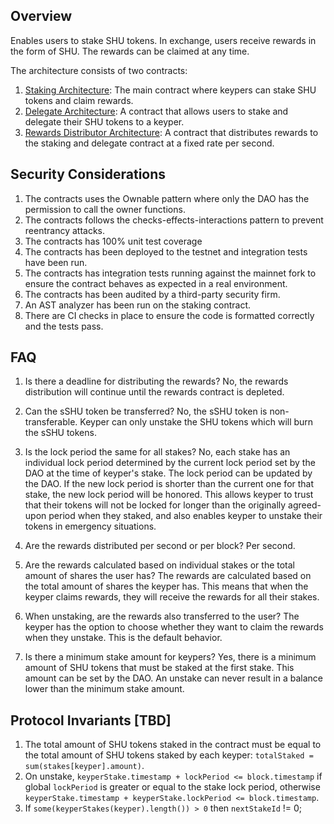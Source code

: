 ## Overview

Enables users to stake SHU tokens. In exchange, users receive rewards in the form of
SHU. The rewards can be claimed at any time.

The architecture consists of two contracts:

1. [Staking Architecture](docs/staking-architecture.md): The main contract where keypers can stake SHU tokens and claim rewards.
2. [Delegate Architecture](docs/delegate-architecture.md): A contract that
   allows users to stake and delegate their SHU tokens to a keyper.
3. [Rewards Distributor Architecture](docs/rewards-distributor.md): A contract
   that distributes rewards to the staking and delegate contract at a fixed rate per second.

## Security Considerations

1. The contracts uses the Ownable pattern where only the DAO has the
   permission to call the owner functions.
2. The contracts follows the checks-effects-interactions pattern to
   prevent reentrancy attacks.
3. The contracts has 100% unit test coverage
4. The contracts has been deployed to the testnet and integration tests
   have been run.
5. The contracts has integration tests running against the mainnet fork
   to ensure the contract behaves as expected in a real environment.
6. The contracts has been audited by a third-party security firm.
7. An AST analyzer has been run on the staking contract.
8. There are CI checks in place to ensure the code is formatted correctly and
   the tests pass.

## FAQ

1. Is there a deadline for distributing the rewards?
   No, the rewards distribution will continue until the rewards contract is depleted.

2. Can the sSHU token be transferred?
   No, the sSHU token is non-transferable. Keyper can only unstake the SHU
   tokens which will burn the sSHU tokens.

3. Is the lock period the same for all stakes?
   No, each stake has an individual lock period determined by the current lock period set by the DAO at the time of keyper's stake. The lock period can be updated by the DAO. If the new lock period is shorter than the current one for that stake, the new lock period will be honored. This allows keyper to trust that their tokens will not be locked for longer than the originally agreed-upon period when they staked, and also enables keyper to unstake their tokens in emergency situations.

4. Are the rewards distributed per second or per block?
   Per second.

5. Are the rewards calculated based on individual stakes or the total amount of shares the user has?
   The rewards are calculated based on the total amount of shares the keyper
   has. This means that when the keyper claims rewards, they will receive the
   rewards for all their stakes.

6. When unstaking, are the rewards also transferred to the user?
   The keyper has the option to choose whether they want to claim the rewards when they unstake. This is the default behavior.

7. Is there a minimum stake amount for keypers?
   Yes, there is a minimum amount of SHU tokens that must be staked at the first
   stake. This amount can be set by the DAO. An unstake can never result in a
   balance lower than the minimum stake amount.

## Protocol Invariants [TBD]

1. The total amount of SHU tokens staked in the contract must be equal to the
   total amount of SHU tokens staked by each keyper: `totalStaked = sum(stakes[keyper].amount)`.
2. On unstake, `keyperStake.timestamp + lockPeriod <= block.timestamp` if global `lockPeriod` is greater or equal to the stake lock period, otherwise `keyperStake.timestamp + keyperStake.lockPeriod <= block.timestamp`.
3. If `some(keyperStakes(keyper).length()) > 0` then `nextStakeId` != 0;
